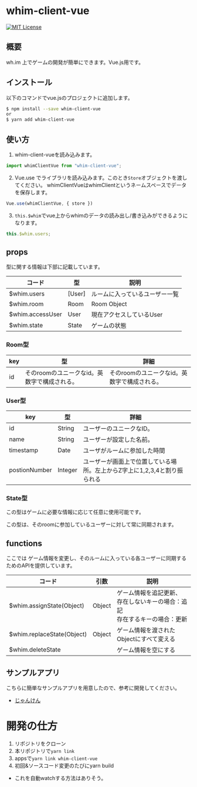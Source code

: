 # whim-client-vue
[![MIT License](http://img.shields.io/badge/license-MIT-blue.svg?style=flat)](LICENSE)

## 概要
wh.im 上でゲームの開発が簡単にできます。Vue.js用です。

## インストール
以下のコマンドでvue.jsのプロジェクトに追加します。

```bash
$ npm install --save whim-client-vue
or
$ yarn add whim-client-vue
```

## 使い方
1. whim-client-vueを読み込みます。

```js
import whimClientVue from "whim-client-vue";
```

2. Vue.use でライブラリを読み込みます。このとき`Store`オブジェクトを渡してください。
whimClientVueはwhimClientというネームスペースでデータを保存します。

```js
Vue.use(whimClientVue, { store })
```

3. `this.$whim`でvue上からwhimのデータの読み出し/書き込みができるようになります。
```js
this.$whim.users;
```

## props

型に関する情報は下部に記載しています。

| コード           | 型     | 説明                           |
| ---------------- | ------ | ------------------------------ |
| $whim.users      | [User] | ルームに入っているユーザー一覧 |
| $whim.room       | Room   | Room Object                    |
| $whim.accessUser | User   | 現在アクセスしているUser       |
| $whim.state      | State  | ゲームの状態                   |

### Room型

| key  | 型                                           | 詳細                                         |
| ---- | -------------------------------------------- | -------------------------------------------- |
| id   | そのroomのユニークなid。英数字で構成される。 | そのroomのユニークなid。英数字で構成される。 |

### User型

| key           | 型      | 詳細                                                         |
| ------------- | ------- | ------------------------------------------------------------ |
| id            | String  | ユーザーのユニークなID。                                     |
| name          | String  | ユーザーが設定した名前。                                     |
| timestamp     | Date    | ユーザがルームに参加した時間                                 |
| postionNumber | Integer | ユーザーが画面上で位置している場所。左上からZ字上に1,2,3,4と割り振られる |

### State型

この型はゲームに必要な情報に応じて任意に使用可能です。

この型は、そのroomに参加しているユーザーに対して常に同期されます。

## functions

ここでは ゲーム情報を変更し、そのルームに入っている各ユーザーに同期するためのAPIを提供しています。

| コード                     | 引数   | 説明                                                         |
| -------------------------- | ------ | ------------------------------------------------------------ |
| $whim.assignState(Object)  | Object | ゲーム情報を追記更新、  <br />存在しないキーの場合：追記 <br />存在するキーの場合：更新 |
| $whim.replaceState(Object) | Object | ゲーム情報を渡されたObjectにすべて変える                     |
| $whim.deleteState          |        | ゲーム情報を空にする                                         |

## サンプルアプリ
こちらに簡単なサンプルアプリを用意したので、参考に開発してください。

- [じゃんけん](https://github.com/whimRTC/whim-janken)

# 開発の仕方
1. リポジトリをクローン
2. 本リポジトリで`yarn link`
3. appsで`yarn link whim-client-vue`
4. 初回&ソースコード変更のたびにyarn build
- これを自動watchする方法はありそう。
